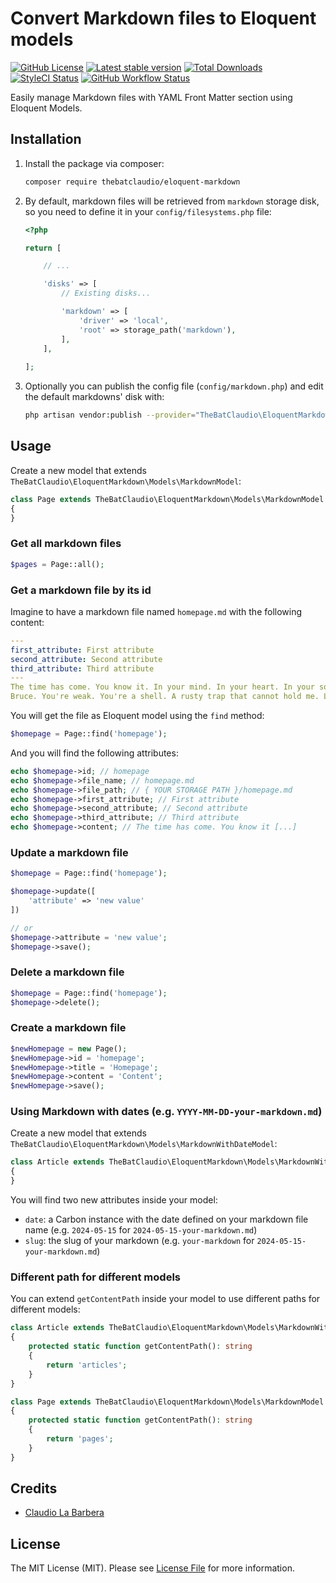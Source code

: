 # Convert Markdown files to Eloquent models

<p>
  <a href="https://raw.githubusercontent.com/thebatclaudio/eloquent-markdown/LICENSE"><img src="https://img.shields.io/badge/license-MIT-blue.svg" alt="GitHub License" /></a>
  <a href="https://packagist.org/packages/thebatclaudio/eloquent-markdown"><img src="https://img.shields.io/packagist/v/thebatclaudio/eloquent-markdown.svg" alt="Latest stable version" /></a>
  <a href="https://packagist.org/packages/thebatclaudio/eloquent-markdown"><img alt="Total Downloads" src="https://img.shields.io/packagist/dt/thebatclaudio/eloquent-markdown"></a>
  <a href="https://styleci.io/repos/792520425"><img src="https://styleci.io/repos/792520425/shield" alt="StyleCI Status" /></a>
  <a href="https://img.shields.io/github/actions/workflow/status/thebatclaudio/laravel-eloquent-markdown/tests.yml?branch=main&label=tests&style=flat-square"><img src="https://img.shields.io/github/actions/workflow/status/thebatclaudio/laravel-eloquent-markdown/tests.yml?branch=main&label=tests&style=flat-square" alt="GitHub Workflow Status" /></a>
</p>

Easily manage Markdown files with YAML Front Matter section using Eloquent Models.

## Installation

1. Install the package via composer:

    ```bash
    composer require thebatclaudio/eloquent-markdown
    ```

2. By default, markdown files will be retrieved from `markdown` storage disk, so you need to define it in your `config/filesystems.php` file:

    ```php
    <?php
    
    return [
    
        // ...
    
        'disks' => [
            // Existing disks...
    
            'markdown' => [
                'driver' => 'local',
                'root' => storage_path('markdown'),
            ],
        ],
       
    ];
    ```

3. Optionally you can publish the config file (`config/markdown.php`) and edit the default markdowns' disk with:

    ```bash
    php artisan vendor:publish --provider="TheBatClaudio\EloquentMarkdown\Providers\EloquentMarkdownServiceProvider" --tag="config"
    ```

## Usage

Create a new model that extends `TheBatClaudio\EloquentMarkdown\Models\MarkdownModel`:

```php
class Page extends TheBatClaudio\EloquentMarkdown\Models\MarkdownModel
{
}
```

### Get all markdown files

```php
$pages = Page::all();
```

### Get a markdown file by its id

Imagine to have a markdown file named `homepage.md` with the following content:

```yaml
---
first_attribute: First attribute
second_attribute: Second attribute
third_attribute: Third attribute
---
The time has come. You know it. In your mind. In your heart. In your soul. You tried to hold me back. But you can't,
Bruce. You're weak. You're a shell. A rusty trap that cannot hold me. Let it go. Let me OUT.
```

You will get the file as Eloquent model using the `find` method:
```php
$homepage = Page::find('homepage');
```

And you will find the following attributes:

```php
echo $homepage->id; // homepage
echo $homepage->file_name; // homepage.md
echo $homepage->file_path; // { YOUR STORAGE PATH }/homepage.md
echo $homepage->first_attribute; // First attribute
echo $homepage->second_attribute; // Second attribute
echo $homepage->third_attribute; // Third attribute
echo $homepage->content; // The time has come. You know it [...]
```

### Update a markdown file

```php
$homepage = Page::find('homepage');

$homepage->update([
    'attribute' => 'new value'
])

// or
$homepage->attribute = 'new value';
$homepage->save();
```

### Delete a markdown file
```php
$homepage = Page::find('homepage');
$homepage->delete();
```

### Create a markdown file

```php
$newHomepage = new Page();
$newHomepage->id = 'homepage';
$newHomepage->title = 'Homepage';
$newHomepage->content = 'Content';
$newHomepage->save();
```

### Using Markdown with dates (e.g. `YYYY-MM-DD-your-markdown.md`)

Create a new model that extends `TheBatClaudio\EloquentMarkdown\Models\MarkdownWithDateModel`:

```php
class Article extends TheBatClaudio\EloquentMarkdown\Models\MarkdownWithDateModel
{
}
```

You will find two new attributes inside your model:
- `date`: a Carbon instance with the date defined on your markdown file name (e.g. `2024-05-15` for `2024-05-15-your-markdown.md`)
- `slug`: the slug of your markdown (e.g. `your-markdown` for `2024-05-15-your-markdown.md`)

### Different path for different models

You can extend `getContentPath` inside your model to use different paths for different models:

```php
class Article extends TheBatClaudio\EloquentMarkdown\Models\MarkdownWithDateModel
{
    protected static function getContentPath(): string
    {
        return 'articles';
    }
}

class Page extends TheBatClaudio\EloquentMarkdown\Models\MarkdownModel
{
    protected static function getContentPath(): string
    {
        return 'pages';
    }
}
```

## Credits

- [Claudio La Barbera](https://github.com/thebatclaudio)

## License

The MIT License (MIT). Please see [License File](LICENSE) for more information.
